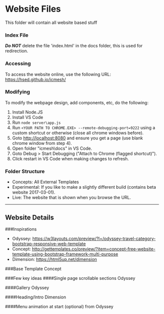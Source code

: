 # Website Files
This folder will contain all website based stuff

### Index File
**_Do NOT_** delete the file 'index.html' in the docs folder, this is used for redirection.

### Accessing
To access the website online, use the following URL:
https://hsed.github.io/icmesh/

### Modifying
To modify the webpage design, add components, etc, do the following:

1. Install Node.JS
2. Install VS Code
3. Run `node server\app.js`
4. Run `<YOUR PATH TO CHROME.EXE> --remote-debugging-port=9222` using a custom shortcut or otherwise (close all chrome windows before).
5. Goto [http://localhost:8080](http://localhost:8080) and ensure you get a page (use blank chrome window from step 4).
6. Open folder "icmesh\docs\" in VS Code.
7. Goto Debug > Start Debugging ("Attach to Chrome (flagged shortcut)").
8. Click restart in VS Code when making changes to refresh.

### Folder Structure
- Concepts: All External Templates
- Experimental: If you like to make a slightly different build (contains beta website 2017-03-01).
- Live: The website that is shown when you browse the URL.


---
## Website Details
###Inspirations 
- Odyssey: https://w3layouts.com/preview/?l=/odyssey-travel-category-bootstrap-responsive-web-template 
- Concept: http://gettemplates.co/preview/?item=concept-free-website-template-using-bootstrap-framework-multi-purpose 
- Dimension: https://html5up.net/dimension 
 
###Base Template 
Concept 

###Few key ideas 
####Single page scrollable sections 
Odyssey 

####Gallery 
Odyssey 

####Heading/Intro 
Dimension 

####Menu animation at start (optional) from 
Odyssey
